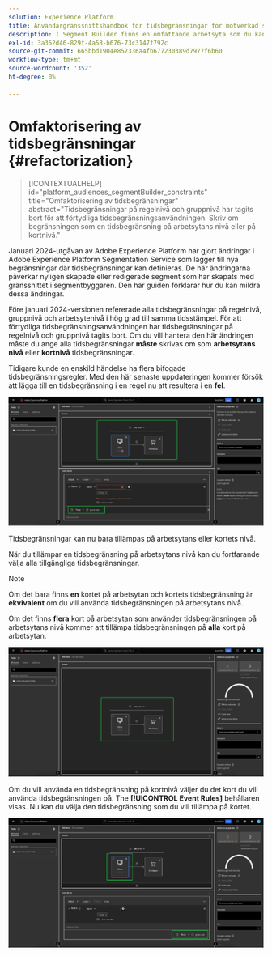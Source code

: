 ```yaml
---
solution: Experience Platform
title: Användargränssnittshandbok för tidsbegränsningar för motverkad segmentering
description: I Segment Builder finns en omfattande arbetsyta som du kan använda för att interagera med profildataelement. Arbetsytan innehåller intuitiva kontroller för att skapa och redigera regler, till exempel dra-och-släpp-paneler som används för att representera dataegenskaper.
exl-id: 3a352d46-829f-4a58-b676-73c3147f792c
source-git-commit: 665bbd1904e857336a4fb677230389d7977f6b60
workflow-type: tm+mt
source-wordcount: '352'
ht-degree: 0%

---
```


# Omfaktorisering av tidsbegränsningar {#refactorization}

>[!CONTEXTUALHELP]
>id="platform_audiences_segmentBuilder_constraints"
>title="Omfaktorisering av tidsbegränsningar"
>abstract="Tidsbegränsningar på regelnivå och gruppnivå har tagits bort för att förtydliga tidsbegränsningsanvändningen. Skriv om begränsningen som en tidsbegränsning på arbetsytans nivå eller på kortnivå."

Januari 2024-utgåvan av Adobe Experience Platform har gjort ändringar i Adobe Experience Platform Segmentation Service som lägger till nya begränsningar där tidsbegränsningar kan definieras. De här ändringarna påverkar nyligen skapade eller redigerade segment som har skapats med gränssnittet i segmentbyggaren. Den här guiden förklarar hur du kan mildra dessa ändringar.

Före januari 2024-versionen refererade alla tidsbegränsningar på regelnivå, gruppnivå och arbetsytenivå i hög grad till samma tidsstämpel. För att förtydliga tidsbegränsningsanvändningen har tidsbegränsningar på regelnivå och gruppnivå tagits bort. Om du vill hantera den här ändringen måste du ange alla tidsbegränsningar **måste** skrivas om som **arbetsytans nivå** eller **kortnivå** tidsbegränsningar.

Tidigare kunde en enskild händelse ha flera bifogade tidsbegränsningsregler. Med den här senaste uppdateringen kommer försök att lägga till en tidsbegränsning i en regel nu att resultera i en **fel**.

![Tidsbegränsningen på regelnivå är markerad. Det fel som sedan inträffar markeras också. ](../images/ui/segment-refactoring/rule-time-constraint.png)

Tidsbegränsningar kan nu bara tillämpas på arbetsytans eller kortets nivå.

När du tillämpar en tidsbegränsning på arbetsytans nivå kan du fortfarande välja alla tillgängliga tidsbegränsningar.

>[!NOTE]
>
>Om det bara finns **en** kortet på arbetsytan och kortets tidsbegränsning är **ekvivalent** om du vill använda tidsbegränsningen på arbetsytans nivå.
>
>Om det finns **flera** kort på arbetsytan som använder tidsbegränsningen på arbetsytans nivå kommer att tillämpa tidsbegränsningen på **alla** kort på arbetsytan.

![Tidsbegränsningen på arbetsytenivå är markerad.](../images/ui/segment-refactoring/canvas-time-constraint.png)

Om du vill använda en tidsbegränsning på kortnivå väljer du det kort du vill använda tidsbegränsningen på. The **[!UICONTROL Event Rules]** behållaren visas. Nu kan du välja den tidsbegränsning som du vill tillämpa på kortet.

![Tidsbegränsningen på kortnivå är markerad.](../images/ui/segment-refactoring/card-time-constraint.png)
